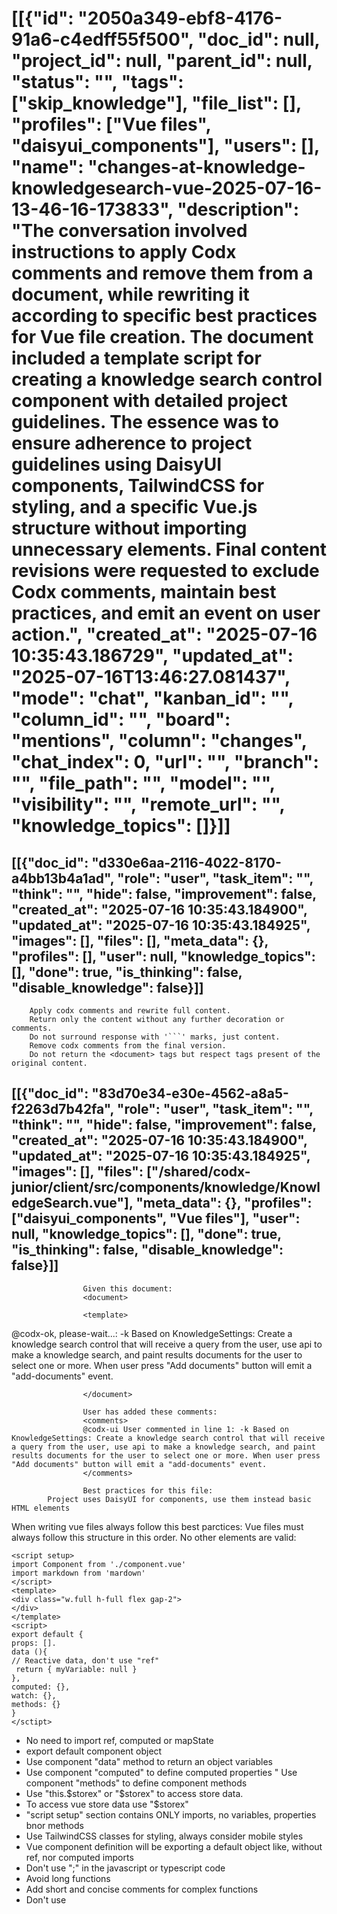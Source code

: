 # [[{"id": "2050a349-ebf8-4176-91a6-c4edff55f500", "doc_id": null, "project_id": null, "parent_id": null, "status": "", "tags": ["skip_knowledge"], "file_list": [], "profiles": ["Vue files", "daisyui_components"], "users": [], "name": "changes-at-knowledge-knowledgesearch-vue-2025-07-16-13-46-16-173833", "description": "The conversation involved instructions to apply Codx comments and remove them from a document, while rewriting it according to specific best practices for Vue file creation. The document included a template script for creating a knowledge search control component with detailed project guidelines. The essence was to ensure adherence to project guidelines using DaisyUI components, TailwindCSS for styling, and a specific Vue.js structure without importing unnecessary elements. Final content revisions were requested to exclude Codx comments, maintain best practices, and emit an event on user action.", "created_at": "2025-07-16 10:35:43.186729", "updated_at": "2025-07-16T13:46:27.081437", "mode": "chat", "kanban_id": "", "column_id": "", "board": "mentions", "column": "changes", "chat_index": 0, "url": "", "branch": "", "file_path": "", "model": "", "visibility": "", "remote_url": "", "knowledge_topics": []}]]
## [[{"doc_id": "d330e6aa-2116-4022-8170-a4bb13b4a1ad", "role": "user", "task_item": "", "think": "", "hide": false, "improvement": false, "created_at": "2025-07-16 10:35:43.184900", "updated_at": "2025-07-16 10:35:43.184925", "images": [], "files": [], "meta_data": {}, "profiles": [], "user": null, "knowledge_topics": [], "done": true, "is_thinking": false, "disable_knowledge": false}]]

        Apply codx comments and rewrite full content.
        Return only the content without any further decoration or comments.
        Do not surround response with '```' marks, just content.
        Remove codx comments from the final version.
        Do not return the <document> tags but respect tags present of the original content.
        
## [[{"doc_id": "83d70e34-e30e-4562-a8a5-f2263d7b42fa", "role": "user", "task_item": "", "think": "", "hide": false, "improvement": false, "created_at": "2025-07-16 10:35:43.184900", "updated_at": "2025-07-16 10:35:43.184925", "images": [], "files": ["/shared/codx-junior/client/src/components/knowledge/KnowledgeSearch.vue"], "meta_data": {}, "profiles": ["daisyui_components", "Vue files"], "user": null, "knowledge_topics": [], "done": true, "is_thinking": false, "disable_knowledge": false}]]

                    Given this document:
                    <document>

                    <template>
  @codx-ok, please-wait...: -k Based on KnowledgeSettings: Create a knowledge search control that will receive a query from the user, use api to make a knowledge search, and paint results documents for the user to select one or more. When user press "Add documents" button will emit a "add-documents" event.
</template>

                    </document>

                    User has added these comments:
                    <comments>
                    @codx-ui User commented in line 1: -k Based on KnowledgeSettings: Create a knowledge search control that will receive a query from the user, use api to make a knowledge search, and paint results documents for the user to select one or more. When user press "Add documents" button will emit a "add-documents" event.
                    </comments>

                    Best practices for this file:
            Project uses DaisyUI for components, use them instead basic HTML elements
When writing vue files always follow this best parctices:
Vue files must always follow this structure in this order.
No other elements are valid:
```example vue file
<script setup>
import Component from './component.vue'
import markdown from 'mardown'
</script>
<template>
<div class="w.full h-full flex gap-2">
</div>
</template>
<script>
export default {
props: [].
data (){
// Reactive data, don't use "ref"
 return { myVariable: null }
},
computed: {},
watch: {},
methods: {}
}
</sctipt>
```
* No need to import ref, computed or mapState 
* export default component object
* Use component "data" method to return an object variables
* Use component "computed" to define computed properties
" Use component "methods" to define component methods 
* Use "this.$storex" or "$storex" to access store data.
* To access vue store data use "$storex"
* "script setup" section contains ONLY imports, no variables, properties bnor methods
* Use TailwindCSS classes for styling, always consider mobile styles
* Vue component definition will be exporting a default object like, without ref, nor computed imports
* Don't use ";" in the javascript or typescript code
* Avoid long functions
* Add short and concise comments for complex functions
* Don't use <style> elements, use TailWindCSS classes
            
                    
## [[{"doc_id": "ea5c23d0-b110-41f0-be7e-f7625f8aa0fc", "role": "assistant", "task_item": "", "think": null, "hide": false, "improvement": false, "created_at": "2025-07-16 10:35:43.184900", "updated_at": "2025-07-16 10:35:43.184925", "images": [], "files": [], "meta_data": {"time_taken": 6.900110244750977, "first_chunk_time_taken": 8.702278137207031e-05, "model": "gpt-4o"}, "profiles": ["daisyui_components", "Vue files"], "user": null, "knowledge_topics": [], "done": true, "is_thinking": null, "disable_knowledge": false}]]
<template>
  Create a knowledge search control component that interfaces with an API to conduct searches based on a user's query. The control should display the documents found, allowing the user to select one or more. When the user clicks the "Add documents" button, an "add-documents" event should be emitted.
</template>